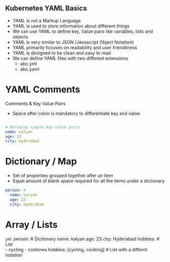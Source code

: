 ## Kubernetes YAML Basics
- YAML is not a Markup Language
- YAML is used to store information about different things
- We can use YAML  to define key, Value pairs like variables, lists and objects
- YAML is very similar to JSON (Javascript Object Notation)
- YAML primarily focuses on readability and user friendliness
- YAML is designed to be clean and easy to read
- We can define YAML files with two different extensions
    - abc.yml
    - abc.yaml


# YAML Comments
Comments & Key Value Pairs
- Space after colon is mandatory to differentiate key and value

```yml

# Defining simple key value pairs
name: kalyan
age: 23
city: Hyderabad

```
# Dictionary / Map
- Set of properties grouped together after an item
- Equal amount of blank space required for all the items under a dictionary

```yml
person: # 
  name: kalyan
  age: 23
  city: Hyderabad
```

#  Array / Lists

```yml```
person: # Dictionary
  name: kalyan
  age: 23
  city: Hyderabad
  hobbies: # List  
    - cycling
    - cookines
  hobbies: [cycling, cooking]   # List with a differnt notation  
